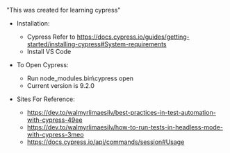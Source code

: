 "This was created for learning cypress" 

-   Installation:
    -  Cypress Refer to https://docs.cypress.io/guides/getting-started/installing-cypress#System-requirements
    -   Install VS Code

-   To Open Cypress:
    -   Run node_modules\.bin\cypress open
    -   Current version is 9.2.0

-   Sites For Reference:
    -   https://dev.to/walmyrlimaesilv/best-practices-in-test-automation-with-cypress-49ee
    -   https://dev.to/walmyrlimaesilv/how-to-run-tests-in-headless-mode-with-cypress-3meo
    -   https://docs.cypress.io/api/commands/session#Usage